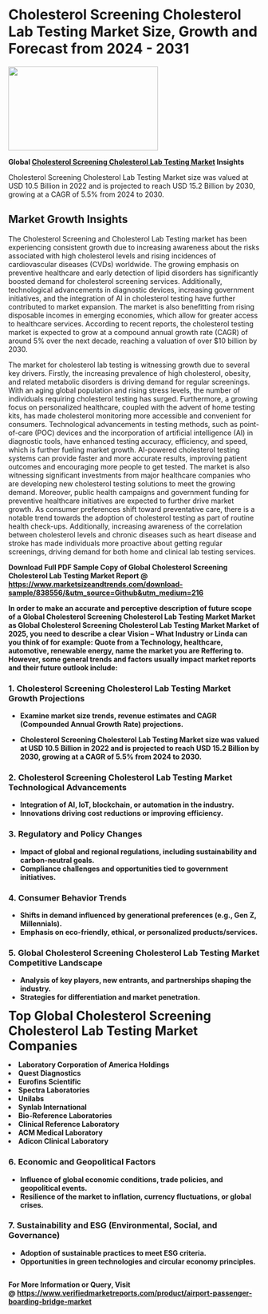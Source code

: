 <H1>Cholesterol Screening Cholesterol Lab Testing Market Size, Growth and Forecast from 2024 - 2031</H1><img class="aligncenter size-medium wp-image-584254" src="https://thirdeyenews.in/wp-content/uploads/2024/09/Global-Market-Research-300x168.jpeg" alt="" width="300" height="168" /><p><strong>Global&nbsp;<a href="https://www.marketsizeandtrends.com/download-sample/838556/&amp;utm_source=Github&utm_medium=216">Cholesterol Screening Cholesterol Lab Testing Market</a> Insights</strong></p><p>Cholesterol Screening Cholesterol Lab Testing Market size was valued at USD 10.5 Billion in 2022 and is projected to reach USD 15.2 Billion by 2030, growing at a CAGR of 5.5% from 2024 to 2030.</p><p><h2>Market Growth Insights</h2> <p>The Cholesterol Screening and Cholesterol Lab Testing market has been experiencing consistent growth due to increasing awareness about the risks associated with high cholesterol levels and rising incidences of cardiovascular diseases (CVDs) worldwide. The growing emphasis on preventive healthcare and early detection of lipid disorders has significantly boosted demand for cholesterol screening services. Additionally, technological advancements in diagnostic devices, increasing government initiatives, and the integration of AI in cholesterol testing have further contributed to market expansion. The market is also benefitting from rising disposable incomes in emerging economies, which allow for greater access to healthcare services. According to recent reports, the cholesterol testing market is expected to grow at a compound annual growth rate (CAGR) of around 5% over the next decade, reaching a valuation of over $10 billion by 2030.</p> <p><strong></strong></p> <p>The market for cholesterol lab testing is witnessing growth due to several key drivers. Firstly, the increasing prevalence of high cholesterol, obesity, and related metabolic disorders is driving demand for regular screenings. With an aging global population and rising stress levels, the number of individuals requiring cholesterol testing has surged. Furthermore, a growing focus on personalized healthcare, coupled with the advent of home testing kits, has made cholesterol monitoring more accessible and convenient for consumers. Technological advancements in testing methods, such as point-of-care (POC) devices and the incorporation of artificial intelligence (AI) in diagnostic tools, have enhanced testing accuracy, efficiency, and speed, which is further fueling market growth. AI-powered cholesterol testing systems can provide faster and more accurate results, improving patient outcomes and encouraging more people to get tested. The market is also witnessing significant investments from major healthcare companies who are developing new cholesterol testing solutions to meet the growing demand. Moreover, public health campaigns and government funding for preventive healthcare initiatives are expected to further drive market growth. As consumer preferences shift toward preventative care, there is a notable trend towards the adoption of cholesterol testing as part of routine health check-ups. Additionally, increasing awareness of the correlation between cholesterol levels and chronic diseases such as heart disease and stroke has made individuals more proactive about getting regular screenings, driving demand for both home and clinical lab testing services. <p><strong></p><p><span class=""><strong>Download Full PDF Sample Copy of Global Cholesterol Screening Cholesterol Lab Testing Market Report</strong> @ <a href="https://www.marketsizeandtrends.com/download-sample/838556/&amp;utm_source=Github&utm_medium=216" target="_blank">https://www.marketsizeandtrends.com/download-sample/838556/&amp;utm_source=Github&utm_medium=216</a></span></p><p>In order to make an accurate and perceptive description of future scope of a Global&nbsp;Cholesterol Screening Cholesterol Lab Testing Market Market as Global&nbsp;Cholesterol Screening Cholesterol Lab Testing Market Market of 2025, you need to describe a clear Vision &ndash; What Industry or Linda can you think of for example: Quote from a Technology, healthcare, automotive, renewable energy, name the market you are Reffering to. However, some general trends and factors usually impact market reports and their future outlook include:</p><h3>1.&nbsp;<strong>Cholesterol Screening Cholesterol Lab Testing Market Growth Projections</strong></h3><ul><li>Examine market size trends, revenue estimates and CAGR (Compounded Annual Growth Rate) projections.</li><li><p>Cholesterol Screening Cholesterol Lab Testing Market size was valued at USD 10.5 Billion in 2022 and is projected to reach USD 15.2 Billion by 2030, growing at a CAGR of 5.5% from 2024 to 2030.</p></li></ul><h3>2.&nbsp;<strong>Cholesterol Screening Cholesterol Lab Testing Market Technological Advancements</strong></h3><ul><li>Integration of AI, IoT, blockchain, or automation in the industry.</li><li>Innovations driving cost reductions or improving efficiency.</li></ul><h3>3.&nbsp;<strong>Regulatory and Policy Changes</strong></h3><ul><li>Impact of global and regional regulations, including sustainability and carbon-neutral goals.</li><li>Compliance challenges and opportunities tied to government initiatives.</li></ul><h3>4.&nbsp;<strong>Consumer Behavior Trends</strong></h3><ul><li>Shifts in demand influenced by generational preferences (e.g., Gen Z, Millennials).</li><li>Emphasis on eco-friendly, ethical, or personalized products/services.</li></ul><h3>5.&nbsp;<strong>Global Cholesterol Screening Cholesterol Lab Testing Market Competitive Landscape</strong></h3><ul><li>Analysis of key players, new entrants, and partnerships shaping the industry.</li><li>Strategies for differentiation and market penetration.</li></ul><p data-pm-slice="1 1 []"><span style="color: inherit; font-family: inherit; font-size: 25px;">Top Global Cholesterol Screening Cholesterol Lab Testing Market Companies</span></p><div class="" data-test-id=""><p><li>Laboratory Corporation of America Holdings</li><li> Quest Diagnostics</li><li> Eurofins Scientific</li><li> Spectra Laboratories</li><li> Unilabs</li><li> Synlab International</li><li> Bio-Reference Laboratories</li><li> Clinical Reference Laboratory</li><li> ACM Medical Laboratory</li><li> Adicon Clinical Laboratory</li></p></div><h3>6.&nbsp;<strong>Economic and Geopolitical Factors</strong></h3><ul><li>Influence of global economic conditions, trade policies, and geopolitical events.</li><li>Resilience of the market to inflation, currency fluctuations, or global crises.</li></ul><h3>7.&nbsp;<strong>Sustainability and ESG (Environmental, Social, and Governance)</strong></h3><ul><li>Adoption of sustainable practices to meet ESG criteria.</li><li>Opportunities in green technologies and circular economy principles.</li></ul><h2><strong style="font-size: 14px;">For More Information or Query, Visit @&nbsp;</strong><a style="background-color: #ffffff; font-size: 14px;" href="https://www.marketsizeandtrends.com/report/cholesterol-screening-cholesterol-lab-testing-market/" target="_blank">https://www.verifiedmarketreports.com/product/airport-passenger-boarding-bridge-market</a></h2>
